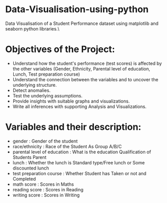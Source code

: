 # Data-Visualisation-using-python
Data Visualisation of a Student Performance dataset using matplotlib and seaborn python libraries.\

# Objectives of the Project:
- Understand how the student's performance (test scores) is affected by the other variables (Gender, Ethnicity, Parental level of education, Lunch, Test preparation course)
- Understand the connection between the variables and to uncover the underlying structure.
- Detect anomalies.
- Test the underlying assumptions.
- Provide insights with suitable graphs and visualizations.
- Write all inferences with supporting Analysis and Visualizations.

# Variables and their description: 
- gender                          : Gender of the student
- race/ethnicity                   : Race of the Student As Group A/B/C
- parental level of education      : What is the education Qualification of Students Parent
- lunch                            : Whether the lunch is Standard type/Free lunch or Some discounted lunch
- test preparation course          : Whether Student has Taken or not and Completed
- math score                       : Scores in Maths
- reading score                    : Scores in Reading
- writing score                    : Scores in Writing
